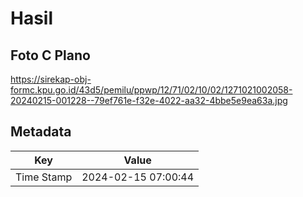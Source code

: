 # Hasil

## Foto C Plano

https://sirekap-obj-formc.kpu.go.id/43d5/pemilu/ppwp/12/71/02/10/02/1271021002058-20240215-001228--79ef761e-f32e-4022-aa32-4bbe5e9ea63a.jpg


## Metadata

| Key        | Value               |
| ---------- | ------------------- |
| Time Stamp | 2024-02-15 07:00:44 |



